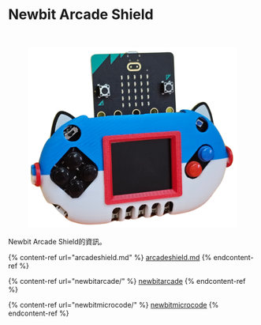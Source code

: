 # Newbit Arcade Shield

<div>

<figure><img src="https://kittenbothk.readthedocs.io/en/latest/_images/newbit.png" alt="" width="563"><figcaption></figcaption></figure>

 

<figure><img src="../../.gitbook/assets/newbit_transparent.png" alt="" width="563"><figcaption></figcaption></figure>

</div>

Newbit Arcade Shield的資訊。

{% content-ref url="arcadeshield.md" %}
[arcadeshield.md](arcadeshield.md)
{% endcontent-ref %}

{% content-ref url="newbitarcade/" %}
[newbitarcade](newbitarcade/)
{% endcontent-ref %}

{% content-ref url="newbitmicrocode/" %}
[newbitmicrocode](newbitmicrocode/)
{% endcontent-ref %}
